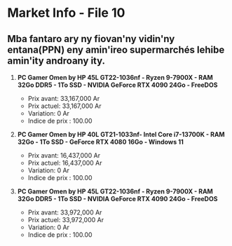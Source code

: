 # Market Info - File 10

## Mba fantaro ary ny fiovan'ny vidin'ny entana(PPN) eny amin'ireo supermarchés lehibe amin'ity androany ity.

1. **PC Gamer Omen by HP 45L GT22-1036nf - Ryzen 9-7900X - RAM 32Go DDR5 - 1To SSD - NVIDIA GeForce RTX 4090 24Go - FreeDOS**
   - Prix avant: 33,167,000 Ar
   - Prix actuel: 33,167,000 Ar
   - Variation: 0 Ar
   - Indice de prix : 100.00

2. **PC Gamer Omen by HP 40L GT21-1033nf- Intel Core i7-13700K - RAM 32Go - 1To SSD - GeForce RTX 4080 16Go - Windows 11**
   - Prix avant: 16,437,000 Ar
   - Prix actuel: 16,437,000 Ar
   - Variation: 0 Ar
   - Indice de prix : 100.00

3. **PC Gamer Omen by HP 45L GT22-1036nf - Ryzen 9-7900X - RAM 32Go DDR5 - 1To SSD - NVIDIA GeForce RTX 4090 24Go - FreeDOS**
   - Prix avant: 33,972,000 Ar
   - Prix actuel: 33,972,000 Ar
   - Variation: 0 Ar
   - Indice de prix : 100.00

